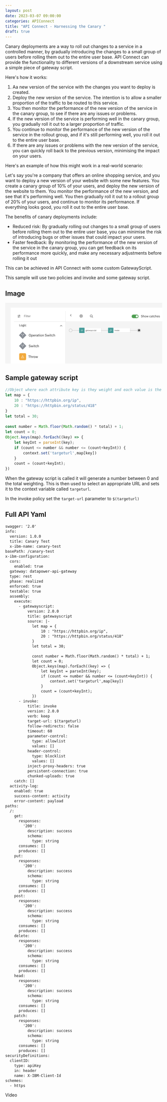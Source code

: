 ```yaml
---
layout: post
date: 2023-03-07 09:00:00
categories: APIConnect
title: "API Connect - Harnessing the Canary "
draft: true
---
```


Canary deployments are a way to roll out changes to a service in a controlled manner, by gradually introducing the changes to a small group of users before rolling them out to the entire user base. API Connect can provide the functionality to different versions of a downstream service using a simple piece of gateway script.


<!--more-->


Here's how it works:

1. Aa new version of the service with the changes you want to deploy is created.
2. Deploy the new version of the service. The intention is to allow a smaller proportion of the traffic to be routed to this service.
3. You then monitor the performance of the new version of the service in the canary group, to see if there are any issues or problems.
4. If the new version of the service is performing well in the canary group, you gradually roll it out to a larger proportion of traffic.
5. You continue to monitor the performance of the new version of the service in the rollout group, and if it's still performing well, you roll it out to the entire user base.
6. If there are any issues or problems with the new version of the service, you can quickly roll back to the previous version, minimising the impact on your users.

Here's an example of how this might work in a real-world scenario:

Let's say you're a company that offers an online shopping service, and you want to deploy a new version of your website with some new features. You create a canary group of 10% of your users, and deploy the new version of the website to them. You monitor the performance of the new version, and see that it's performing well. You then gradually roll it out to a rollout group of 20% of your users, and continue to monitor its performance. If everything looks good, you roll it out to the entire user base.

The benefits of canary deployments include:

* Reduced risk: By gradually rolling out changes to a small group of users before rolling them out to the entire user base, you can minimise the risk of introducing bugs or other issues that could impact your users.
* Faster feedback: By monitoring the performance of the new version of the service in the canary group, you can get feedback on its performance more quickly, and make any necessary adjustments before rolling it out

This can be achieved in API Connect with some custom GatewayScript.

This sample will use two policies and invoke and some gateway script.


## Image
![image](/images/CanaryAPIC.png)


## Sample gateway script
```javascript
//Object where each attribute key is they weight and each value is the url that would be routed to,.
let map = {
    10 : "https://httpbin.org/ip",
    20 : "https://httpbin.org/status/418"
}
let total = 30;

const number = Math.floor(Math.random() * total) + 1;
let count = 0;
Object.keys(map).forEach((key) => {
    let keyInt = parseInt(key);
    if (count <= number && number <= (count+keyInt)) {
        context.set('targeturl',map[key])
    }
    count = (count+keyInt);
})
```

When the gateway script is called it will generate a number between 0 and the total weighting. This is then used to select an appropriate URL and sets it to the context variable called `targeturl`.

In the invoke policy  set the `target-url` parameter to  `$(targeturl)`

## Full API Yaml

```
swagger: '2.0'
info:
  version: 1.0.0
  title: Canary Test
  x-ibm-name: canary-test
basePath: /canary-test
x-ibm-configuration:
  cors:
    enabled: true
  gateway: datapower-api-gateway
  type: rest
  phase: realized
  enforced: true
  testable: true
  assembly:
    execute:
      - gatewayscript:
          version: 2.0.0
          title: gatewayscript
          source: |-
            let map = {
                10 : "https://httpbin.org/ip",
                20 : "https://httpbin.org/status/418"
            }
            let total = 30;

            const number = Math.floor(Math.random() * total) + 1;
            let count = 0;
            Object.keys(map).forEach((key) => {
                let keyInt = parseInt(key);
                if (count <= number && number <= (count+keyInt)) {
                    context.set('targeturl',map[key])
                }
                count = (count+keyInt);
            })
      - invoke:
          title: invoke
          version: 2.0.0
          verb: keep
          target-url: $(targeturl)
          follow-redirects: false
          timeout: 60
          parameter-control:
            type: allowlist
            values: []
          header-control:
            type: blocklist
            values: []
          inject-proxy-headers: true
          persistent-connection: true
          chunked-uploads: true
    catch: []
  activity-log:
    enabled: true
    success-content: activity
    error-content: payload
paths:
  /:
    get:
      responses:
        '200':
          description: success
          schema:
            type: string
      consumes: []
      produces: []
    put:
      responses:
        '200':
          description: success
          schema:
            type: string
      consumes: []
      produces: []
    post:
      responses:
        '200':
          description: success
          schema:
            type: string
      consumes: []
      produces: []
    delete:
      responses:
        '200':
          description: success
          schema:
            type: string
      consumes: []
      produces: []
    head:
      responses:
        '200':
          description: success
          schema:
            type: string
      consumes: []
      produces: []
    patch:
      responses:
        '200':
          description: success
          schema:
            type: string
      consumes: []
      produces: []
securityDefinitions:
  clientID:
    type: apiKey
    in: header
    name: X-IBM-Client-Id
schemes:
  - https
```


Video
